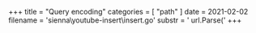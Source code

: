 +++
title = "Query encoding"
categories = [ "path" ]
date = 2021-02-02
filename = 'sienna\youtube-insert\insert.go'
substr = ' url.Parse('
+++
